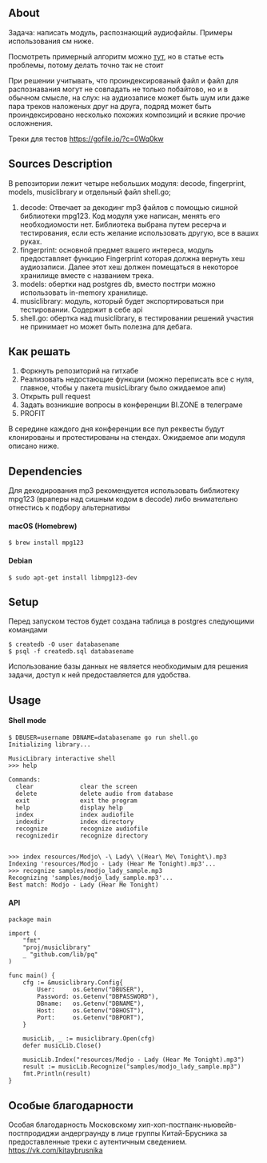 ## About

 Задача: написать модуль, распознающий аудиофайлы. Примеры использования см ниже.
 
 Посмотреть примерный алгоритм можно [тут](https://habr.com/ru/post/181654), но в статье есть проблемы, потому делать точно так не стоит

 При решении учитывать, что проиндексированый файл и файл для распознавания могут не совпадать не только побайтово, но и в обычном смысле, на слух: на аудиозаписе может быть шум или даже пара треков наложеных друг на друга, подряд может быть проиндексировано несколько похожих композиций и всякие прочие осложнения.

 Треки для тестов https://gofile.io/?c=0Wq0kw
 
## Sources Description

 В репозитории лежит четыре небольших модуля: decode, fingerprint, models, musiclibrary и отдельный файл shell.go;
 1. decode: Отвечает за декодинг mp3 файлов с помощью сишной библиотеки mpg123. Код модуля уже написан, менять его необходиомости нет. Библиотека выбрана путем ресерча и тестирования, если есть желание использовать другую, все в ваших руках.
 1. fingerprint: основной предмет вашего интереса, модуль предоставляет функцию Fingerprint которая должна вернуть хеш аудиозаписи. Далее этот хеш должен помещаться в некоторое хранилище вместе с названием трека.
 1. models: обертки над postgres db, вместо постгри можно использовать in-memory хранилище.
 1. musiclibrary: модуль, который будет экспортироваться при тестировании. Содержит в себе api
 1. shell.go: обертка над musiclibrary, в тестировании решений участия не принимает но может быть полезна для дебага.
 
## Как решать
 1. Форкнуть репозиторий на гитхабе
 1. Реализовать недостающие функции (можно переписать все с нуля, главное, чтобы у пакета musicLibrary было ожидаемое апи)
 1. Открыть pull request
 1. Задать возникшие вопросы в конференции BI.ZONE в телеграме 
 1. PROFIT
 
 В середине каждого дня конференции все пул реквесты будут клонированы и протестированы на стендах. Ожидаемое апи модуля описано ниже.

## Dependencies
Для декодирования mp3 рекомендуется использовать библиотеку mpg123 (враперы над сишным кодом в decode) либо внимательно отнестись к подбору альтернативы

#### macOS (Homebrew)
```
$ brew install mpg123
```
#### Debian
```
$ sudo apt-get install libmpg123-dev
```

## Setup
Перед запуском тестов будет создана таблица в postgres следующими командами
```
$ createdb -O user databasename
$ psql -f createdb.sql databasename
```

Использование базы данных не является необходимым для решения задачи, доступ к ней предоставляется для удобства.

## Usage
#### Shell mode
```
$ DBUSER=username DBNAME=databasename go run shell.go
Initializing library...

MusicLibrary interactive shell
>>> help

Commands:
  clear             clear the screen
  delete            delete audio from database
  exit              exit the program
  help              display help
  index             index audiofile
  indexdir          index directory
  recognize         recognize audiofile
  recognizedir      recognize directory


>>> index resources/Modjo\ -\ Lady\ \(Hear\ Me\ Tonight\).mp3
Indexing 'resources/Modjo - Lady (Hear Me Tonight).mp3'...
>>> recognize samples/modjo_lady_sample.mp3
Recognizing 'samples/modjo_lady_sample.mp3'...
Best match: Modjo - Lady (Hear Me Tonight)
```

#### API
```golang
package main

import (
	"fmt"
	"proj/musiclibrary"
	_ "github.com/lib/pq"
)

func main() {
	cfg := &musiclibrary.Config{
		User:     os.Getenv("DBUSER"),
		Password: os.Getenv("DBPASSWORD"),
		DBname:   os.Getenv("DBNAME"),
		Host:     os.Getenv("DBHOST"),
		Port:     os.Getenv("DBPORT"),
	}

	musicLib, _ := musiclibrary.Open(cfg)
	defer musicLib.Close()

	musicLib.Index("resources/Modjo - Lady (Hear Me Tonight).mp3")
	result := musicLib.Recognize("samples/modjo_lady_sample.mp3")
	fmt.Println(result)
}
```

## Особые благодарности
 Особая благодарность Московскому хип-хоп-постпанк-ньювейв-постпродиджи андерграунду в лице группы Китай-Брусника за предоставленные треки с аутентичным сведением.
 https://vk.com/kitaybrusnika
